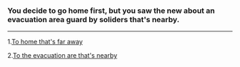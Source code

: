 ### You decide to go home first, but you saw the new about an evacuation area guard by soliders that's nearby. 

----
1.[To home that's far away](girl)

2.[To the evacuation are that's nearby](man/man-fighting.md)

